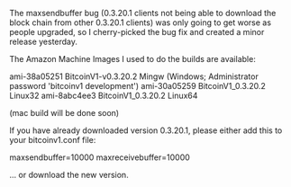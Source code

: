 The maxsendbuffer bug (0.3.20.1 clients not being able to download the block chain from other 0.3.20.1 clients) was only going to get
worse as people upgraded, so I cherry-picked the bug fix and created a minor release yesterday.

The Amazon Machine Images I used to do the builds are available:

  ami-38a05251   BitcoinV1-v0.3.20.2 Mingw    (Windows; Administrator password 'bitcoinv1 development')
  ami-30a05259   BitcoinV1_0.3.20.2 Linux32
  ami-8abc4ee3   BitcoinV1_0.3.20.2 Linux64

(mac build will be done soon)

If you have already downloaded version 0.3.20.1, please either add this to your bitcoinv1.conf file:

  maxsendbuffer=10000
  maxreceivebuffer=10000

... or download the new version.

